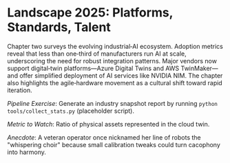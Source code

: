 # Landscape 2025: Platforms, Standards, Talent

Chapter two surveys the evolving industrial‑AI ecosystem. Adoption metrics reveal that less than one‑third of manufacturers run AI at scale, underscoring the need for robust integration patterns. Major vendors now support digital‑twin platforms—Azure Digital Twins and AWS TwinMaker—and offer simplified deployment of AI services like NVIDIA NIM. The chapter also highlights the agile‑hardware movement as a cultural shift toward rapid iteration.

*Pipeline Exercise*: Generate an industry snapshot report by running `python tools/collect_stats.py` (placeholder script).

*Metric to Watch*: Ratio of physical assets represented in the cloud twin.

*Anecdote*: A veteran operator once nicknamed her line of robots the "whispering choir" because small calibration tweaks could turn cacophony into harmony.
